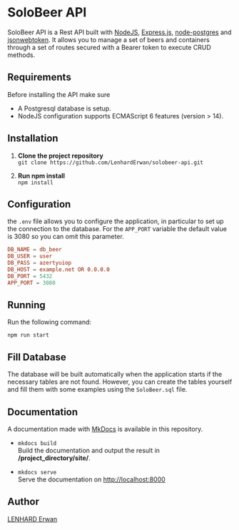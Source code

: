 # SoloBeer API

SoloBeer API is a Rest API built with [NodeJS](https://nodejs.org), [Express.js](http://expressjs.com), [node-postgres](https://node-postgres.com/) and [jsonwebtoken](https://github.com/auth0/node-jsonwebtoken). It allows you to manage a set of beers and containers through a set of routes secured with a Bearer token to execute CRUD methods.

## Requirements

Before installing the API make sure

- A Postgresql database is setup.
- NodeJS configuration supports ECMAScript 6 features (version > 14).

## Installation

1. **Clone the project repository**  
`git clone https://github.com/LenhardErwan/solobeer-api.git`

2. **Run npm install**  
`npm install`

## Configuration

the `.env` file allows you to configure the application, in particular to set up the connection to the database.
For the `APP_PORT` variable the default value is 3080 so you can omit this parameter.

```conf
DB_NAME = db_beer
DB_USER = user
DB_PASS = azertyuiop
DB_HOST = example.net OR 0.0.0.0
DB_PORT = 5432
APP_PORT = 3080
```

## Running

Run the following command:

```shell
npm run start
```

## Fill Database

The database will be built automatically when the application starts if the necessary tables are not found. However, you can create the tables yourself and fill them with some examples using the `SoloBeer.sql` file.

## Documentation

A documentation made with [MkDocs](https://www.mkdocs.org/) is available in this repository.

- `mkdocs build`  
Build the documentation and output the result in **/project_directory/site/**.

- `mkdocs serve`  
Serve the documentation on [http://localhost:8000](http://localhost:8000)

## Author

[LENHARD Erwan](https://github.com/LenhardErwan)
